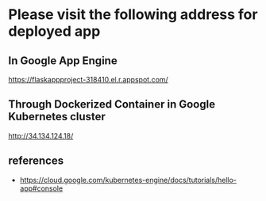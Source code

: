 # Please visit the following address for deployed app
## In Google App Engine
https://flaskappproject-318410.el.r.appspot.com/

## Through Dockerized Container in Google Kubernetes cluster
http://34.134.124.18/


## references
* https://cloud.google.com/kubernetes-engine/docs/tutorials/hello-app#console
